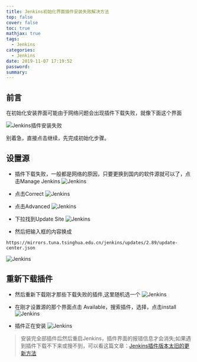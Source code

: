 ```yaml
---
title: Jenkins初始化界面插件安装失败解决方法
top: false
cover: false
toc: true
mathjax: true
tags:
  - Jenkins
categories:
  - Jenkins
date: 2019-11-07 17:19:52
password:
summary:
---
```


## 前言

在初始化安装界面可能由于网络问题会出现插件下载失败，就像下面这个界面

![Jenkins插件安装失败](https://cdn.jsdelivr.net/gh/greycodee/images@main/images/2021/10/09/jenkins_error_2_20191107155729.png)

别着急，直接点击继续，先完成初始化步骤。



## 设置源

- 插件下载失败，一般都是网络的原因，只要更换到国内的软件源就可以了，点击Manage Jenkins
![Jenkins](https://cdn.jsdelivr.net/gh/greycodee/images@main/images/2021/10/09/20191107162947.png)


- 点击Correct
![Jenkins](https://cdn.jsdelivr.net/gh/greycodee/images@main/images/2021/10/09/20191107163016.png)


- 点击Advanced
![Jenkins](https://cdn.jsdelivr.net/gh/greycodee/images@main/images/2021/10/09/20191107163040.png)


- 下拉找到Update Site
![Jenkins](https://cdn.jsdelivr.net/gh/greycodee/images@main/images/2021/10/09/20191107163100.png)


- 然后把输入框的内容换成

```shell
https://mirrors.tuna.tsinghua.edu.cn/jenkins/updates/2.89/update-center.json
```

![Jenkins](https://cdn.jsdelivr.net/gh/greycodee/images@main/images/2021/10/09/20191107165325.png)

## 重新下载插件

- 然后重新下载刚才那些下载失败的插件,这里随机选一个
![Jenkins](https://cdn.jsdelivr.net/gh/greycodee/images@main/images/2021/10/09/20191107165630.png)


- 在刚才设置源的那个界面点击 Available，搜索插件，选择，点击install
![Jenkins](https://cdn.jsdelivr.net/gh/greycodee/images@main/images/2021/10/09/20191107165916.png)


- 插件正在安装
![Jenkins](https://cdn.jsdelivr.net/gh/greycodee/images@main/images/2021/10/09/20191107165947.png)


> 安装完全部插件后然后重启Jenkins，插件界面的报错信息才会消失;如果遇到插件下载不下来或搜不到，可以看这篇文章：[Jenkins插件版本太旧的更新方法](https://mjava.top/jenkins/problem-jenkins-01/)

